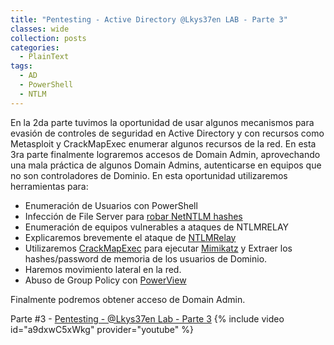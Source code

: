 ```yaml
---
title: "Pentesting - Active Directory @Lkys37en LAB - Parte 3" 
classes: wide
collection: posts
categories:
  - PlainText
tags:
  - AD
  - PowerShell
  - NTLM
---
```


En la 2da parte tuvimos la oportunidad de usar algunos mecanismos para evasión de controles de seguridad en Active Directory y con recursos como Metasploit y CrackMapExec enumerar algunos recursos de la red. En esta 3ra parte finalmente lograremos accesos de Domain Admin, aprovechando una mala práctica de algunos Domain Admins, autenticarse en equipos que no son controladores de Dominio. En esta oportunidad utilizaremos herramientas para:
* Enumeración de Usuarios con PowerShell
* Infección de File Server para [robar NetNTLM hashes](https://osandamalith.com/2017/03/24/places-of-interest-in-stealing-netntlm-hashes/)
* Enumeración de equipos vulnerables a ataques de NTLMRELAY
* Explicaremos brevemente el ataque de [NTLMRelay](https://byt3bl33d3r.github.io/practical-guide-to-ntlm-relaying-in-2017-aka-getting-a-foothold-in-under-5-minutes.html)
* Utilizaremos [CrackMapExec](https://github.com/byt3bl33d3r/CrackMapExec) para ejecutar [Mimikatz](https://github.com/gentilkiwi/mimikatz) y Extraer los hashes/password de memoria de los usuarios de Dominio. 
* Haremos movimiento lateral en la red.
* Abuso de Group Policy con [PowerView](https://github.com/PowerShellMafia/PowerSploit/tree/master/Recon)

Finalmente podremos obtener acceso de Domain Admin.

Parte #3 - [Pentesting - @Lkys37en Lab - Parte 3](https://youtu.be/a9dxwC5xWkg)
{% include video id="a9dxwC5xWkg" provider="youtube" %}
